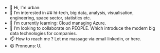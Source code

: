 - 👋 Hi, I’m urban
- 👀 I’m interested in ## hi-tech, big data, analysis, visualisation, engineering, space sector, statistics etc.
- 🌱 I’m currently learning: Cloud managing Azure.
- 💞️ I’m looking to collaborate on PEOPLE. Which introduce the modern big data technologies for companies.
- 📫 How to reach me ? Let me massage via email linkedin, or here.
- 😄 Pronouns: U.

<!---
ur64n/ur64n is a ✨ special ✨ repository because its `README.md` (this file) appears on your GitHub profile.
You can click the Preview link to take a look at your changes.
--->
